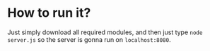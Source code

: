 # How to run it?
Just simply download all required modules, and then just type `node server.js` so the server is gonna run on `localhost:8080`.

